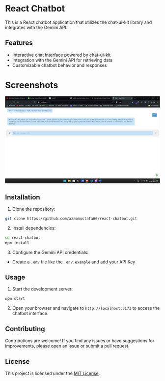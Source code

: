 # React Chatbot

This is a React chatbot application that utilizes the chat-ui-kit library and integrates with the Gemini API.

## Features

- Interactive chat interface powered by chat-ui-kit
- Integration with the Gemini API for retrieving data
- Customizable chatbot behavior and responses

# Screenshots

![Screenshot](</src/assets/Screenshot%20(52).png>)

## Installation

1. Clone the repository:

```bash
git clone https://github.com/azammustafa66/react-chatbot.git
```

2. Install dependencies:

```bash
cd react-chatbot
npm install
```

3. Configure the Gemini API credentials:

- Create a `.env` file like the `.env.example` and add your API Key

## Usage

1. Start the development server:

```bash
npm start
```

2. Open your browser and navigate to `http://localhost:5173` to access the chatbot interface.

## Contributing

Contributions are welcome! If you find any issues or have suggestions for improvements, please open an issue or submit a pull request.

## License

This project is licensed under the [MIT License](LICENSE).
